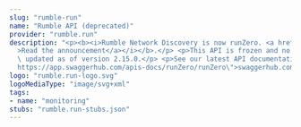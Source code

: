 ```yaml
---
slug: "rumble-run"
name: "Rumble API (deprecated)"
provider: "rumble.run"
description: "<p><b><i>Rumble Network Discovery is now runZero. <a href=\"https://www.runzero.com/blog/introducing-runzero/\"\
  >Read the announcement</a></i></b>.</p> <p>This API is frozen and no longer being\
  \ updated as of version 2.15.0.</p> <p>See our latest API documentation at <a href=\"\
  https://app.swaggerhub.com/apis-docs/runZero/runZero\">swaggerhub.com/apis-docs/runZero/runZero</a>.</p>\n"
logo: "rumble.run-logo.svg"
logoMediaType: "image/svg+xml"
tags:
- name: "monitoring"
stubs: "rumble.run-stubs.json"
---
```

